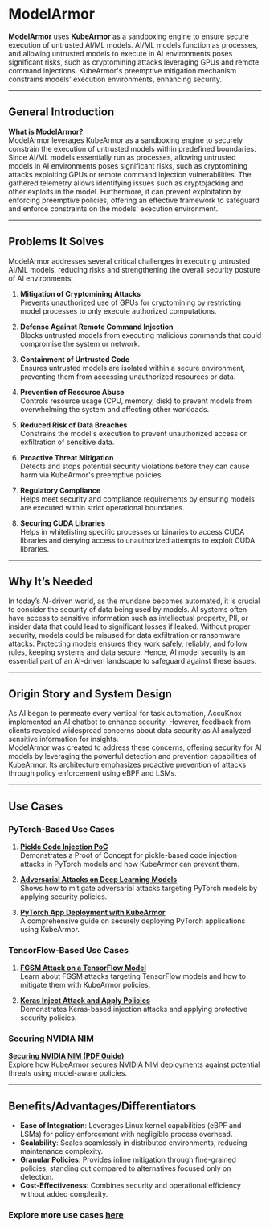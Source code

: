 # ModelArmor  

**ModelArmor** uses **KubeArmor** as a sandboxing engine to ensure secure execution of untrusted AI/ML models. AI/ML models function as processes, and allowing untrusted models to execute in AI environments poses significant risks, such as cryptomining attacks leveraging GPUs and remote command injections. KubeArmor's preemptive mitigation mechanism constrains models' execution environments, enhancing security.  

---

## **General Introduction**  

**What is ModelArmor?**  
ModelArmor leverages KubeArmor as a sandboxing engine to securely constrain the execution of untrusted models within predefined boundaries. Since AI/ML models essentially run as processes, allowing untrusted models in AI environments poses significant risks, such as cryptomining attacks exploiting GPUs or remote command injection vulnerabilities. The gathered telemetry allows identifying issues such as cryptojacking and other exploits in the model. Furthermore, it can prevent exploitation by enforcing preemptive policies, offering an effective framework to safeguard and enforce constraints on the models' execution environment.

---

## **Problems It Solves**  

ModelArmor addresses several critical challenges in executing untrusted AI/ML models, reducing risks and strengthening the overall security posture of AI environments:

1. **Mitigation of Cryptomining Attacks**  
   Prevents unauthorized use of GPUs for cryptomining by restricting model processes to only execute authorized computations.

2. **Defense Against Remote Command Injection**  
   Blocks untrusted models from executing malicious commands that could compromise the system or network.

3. **Containment of Untrusted Code**  
   Ensures untrusted models are isolated within a secure environment, preventing them from accessing unauthorized resources or data.

4. **Prevention of Resource Abuse**  
   Controls resource usage (CPU, memory, disk) to prevent models from overwhelming the system and affecting other workloads.

5. **Reduced Risk of Data Breaches**  
   Constrains the model's execution to prevent unauthorized access or exfiltration of sensitive data.

6. **Proactive Threat Mitigation**  
   Detects and stops potential security violations before they can cause harm via KubeArmor's preemptive policies.

7. **Regulatory Compliance**  
   Helps meet security and compliance requirements by ensuring models are executed within strict operational boundaries.

8. **Securing CUDA Libraries**  
   Helps in whitelisting specific processes or binaries to access CUDA libraries and denying access to unauthorized attempts to exploit CUDA libraries.

---

## **Why It’s Needed**  

In today’s AI-driven world, as the mundane becomes automated, it is crucial to consider the security of data being used by models. AI systems often have access to sensitive information such as intellectual property, PII, or insider data that could lead to significant losses if leaked. Without proper security, models could be misused for data exfiltration or ransomware attacks. Protecting models ensures they work safely, reliably, and follow rules, keeping systems and data secure. Hence, AI model security is an essential part of an AI-driven landscape to safeguard against these issues.

---

## **Origin Story and System Design**  

As AI began to permeate every vertical for task automation, AccuKnox implemented an AI chatbot to enhance security. However, feedback from clients revealed widespread concerns about data security as AI analyzed sensitive information for insights.  
ModelArmor was created to address these concerns, offering security for AI models by leveraging the powerful detection and prevention capabilities of KubeArmor. Its architecture emphasizes proactive prevention of attacks through policy enforcement using eBPF and LSMs.

---

## **Use Cases**  

### **PyTorch-Based Use Cases**  

1. **[Pickle Code Injection PoC](https://help.accuknox.com/use-cases/modelarmor-pickle-code/)**  
   Demonstrates a Proof of Concept for pickle-based code injection attacks in PyTorch models and how KubeArmor can prevent them.  

2. **[Adversarial Attacks on Deep Learning Models](https://help.accuknox.com/use-cases/modelarmor-adverserial-attacks/)**  
   Shows how to mitigate adversarial attacks targeting PyTorch models by applying security policies.  

3. **[PyTorch App Deployment with KubeArmor](https://help.accuknox.com/use-cases/modelarmor-deploy-pytorch/)**  
   A comprehensive guide on securely deploying PyTorch applications using KubeArmor.  

### **TensorFlow-Based Use Cases**  

1. **[FGSM Attack on a TensorFlow Model](https://drive.google.com/file/d/1EnmsIiR4G4bYmoxBIHTk1bDkW2XatM4N/preview)**  
   Learn about FGSM attacks targeting TensorFlow models and how to mitigate them with KubeArmor policies.  

2. **[Keras Inject Attack and Apply Policies](https://drive.google.com/file/d/1olGBz3WUoJqmcAVdRY7uImKTHggRX6nK/preview)**  
   Demonstrates Keras-based injection attacks and applying protective security policies.  

### **Securing NVIDIA NIM**  

**[Securing NVIDIA NIM (PDF Guide)](https://help.accuknox.com/resources/Securing_NVIDIA_NIM.pdf)**  
Explore how KubeArmor secures NVIDIA NIM deployments against potential threats using model-aware policies.  


---

## **Benefits/Advantages/Differentiators**  

- **Ease of Integration**: Leverages Linux kernel capabilities (eBPF and LSMs) for policy enforcement with negligible process overhead.  
- **Scalability**: Scales seamlessly in distributed environments, reducing maintenance complexity.  
- **Granular Policies**: Provides inline mitigation through fine-grained policies, standing out compared to alternatives focused only on detection.  
- **Cost-Effectiveness**: Combines security and operational efficiency without added complexity.  


### Explore more use cases [here](https://help.accuknox.com/use-cases/modelarmor/)
